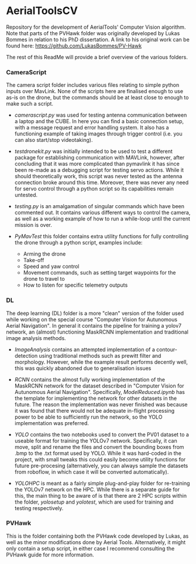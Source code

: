 # AerialToolsCV
Repository for the development of AerialTools' Computer Vision algorithm. Note that parts of the PVHawk folder was originally developed by Lukas Bommes in relation to his PhD dissertation. A link to his original work can be found here:
https://github.com/LukasBommes/PV-Hawk

The rest of this ReadMe will provide a brief overview of the various folders.

### CameraScript
The camera script folder includes various files relating to simple python inputs over MavLink. None of the scripts here are finalised enough to use as-is on the drone, but the commands should be at least close to enough to make such a script. 

- $camera script.py$ was used for testing antenna communication between a laptop and the CUBE. In here you can find a basic connection setup, with a message request and error handling system. It also has a functioning example of taking images through trigger control (i.e. you can also start/stop videotaking).

- $test dronekit.py$ was initially intended to be used to test a different package for establishing communication with MAVLink, however, after concluding that it was more complicated than pymavlink it has since been re-made as a debugging script for testing servo actions. While it should theoretically work, this script was never tested as the antenna connection broke around this time. Moreover, there was never any need for servo control through a python script so its capabilities remain untested.

- $testing.py$ is an amalgamation of singular commands which have been commented out. It contains various different ways to control the camera, as well as a working example of how to run a while-loop until the current mission is over.

- $PyMavTest$ this folder contains extra utility functions for fully controlling the drone through a python script, examples include:
    - Arming the drone
    - Take-off
    - Speed and yaw control
    - Movement commands, such as setting target waypoints for the drone to travel to
    - How to listen for specific telemetry outputs

### DL
The deep learning (DL) folder is a more "clean" version of the folder used while working on the special course "Computer Vision for Autunomous Aerial Navigation". In general it contains the pipeline for training a yolov7 network, an (almost) functioning MaskRCNN implementation and traditional image analysis methods.

- $ImageAnalysis$ contains an attempted implementation of a contour-detection using traditional methods such as prewitt filter and morphology. However, while the example result performs decently well, this was quickly abandoned due to generalisation issues

- $RCNN$ contains the almost fully working implementation of the MaskRCNN network for the dataset described in "Computer Vision for Autunomous Aerial Navigation". Specifically, $ModelReduced.ipynb$ has the template for implementing the network for other datasets in the future. The reason the implementation was never finished was because it was found that there would not be adequate in-flight processing power to be able to sufficiently run the network, so the YOLO implementation was preferred. 

- $YOLO$ contains the two notebooks used to convert the PV01 dataset to a useable format for training the YOLOv7 network. Specifically, it can move, split and rename the files and convert the bounding boxes from .bmp to the .txt format used by YOLO. While it was hard-coded in the project, with small tweaks this could easily become utility functions for future pre-procesing (alternatively, you can always sample the datasets from roboflow, in which case it will be converted automatically).

- $YOLO HPC$ is meant as a fairly simple plug-and-play folder for re-training the YOLOv7 network on the HPC. While there is a separate guide for this, the main thing to be aware of is that there are 2 HPC scripts within the folder, $yolo setup$ and $yolo test$, which are used for training and testing respectively. 

### PVHawk
This is the folder containing both the PVHawk code developed by Lukas, as well as the minor modifications done by Aerial Tools. Alternatively, it might only contain a setup script, in either case I recommend consulting the PVHawk guide for more information.